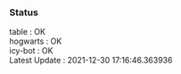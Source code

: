### Status


table : OK  
hogwarts : OK  
icy-bot : OK  
Latest Update : 2021-12-30 17:16:46.363936
